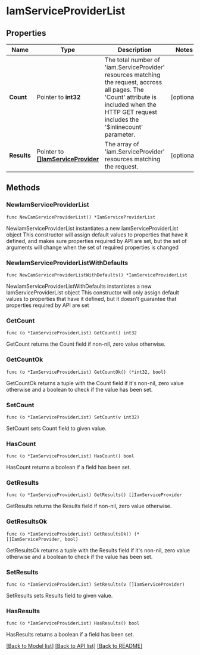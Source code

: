 # IamServiceProviderList

## Properties

Name | Type | Description | Notes
------------ | ------------- | ------------- | -------------
**Count** | Pointer to **int32** | The total number of &#39;iam.ServiceProvider&#39; resources matching the request, accross all pages. The &#39;Count&#39; attribute is included when the HTTP GET request includes the &#39;$inlinecount&#39; parameter. | [optional] 
**Results** | Pointer to [**[]IamServiceProvider**](iam.ServiceProvider.md) | The array of &#39;iam.ServiceProvider&#39; resources matching the request. | [optional] 

## Methods

### NewIamServiceProviderList

`func NewIamServiceProviderList() *IamServiceProviderList`

NewIamServiceProviderList instantiates a new IamServiceProviderList object
This constructor will assign default values to properties that have it defined,
and makes sure properties required by API are set, but the set of arguments
will change when the set of required properties is changed

### NewIamServiceProviderListWithDefaults

`func NewIamServiceProviderListWithDefaults() *IamServiceProviderList`

NewIamServiceProviderListWithDefaults instantiates a new IamServiceProviderList object
This constructor will only assign default values to properties that have it defined,
but it doesn't guarantee that properties required by API are set

### GetCount

`func (o *IamServiceProviderList) GetCount() int32`

GetCount returns the Count field if non-nil, zero value otherwise.

### GetCountOk

`func (o *IamServiceProviderList) GetCountOk() (*int32, bool)`

GetCountOk returns a tuple with the Count field if it's non-nil, zero value otherwise
and a boolean to check if the value has been set.

### SetCount

`func (o *IamServiceProviderList) SetCount(v int32)`

SetCount sets Count field to given value.

### HasCount

`func (o *IamServiceProviderList) HasCount() bool`

HasCount returns a boolean if a field has been set.

### GetResults

`func (o *IamServiceProviderList) GetResults() []IamServiceProvider`

GetResults returns the Results field if non-nil, zero value otherwise.

### GetResultsOk

`func (o *IamServiceProviderList) GetResultsOk() (*[]IamServiceProvider, bool)`

GetResultsOk returns a tuple with the Results field if it's non-nil, zero value otherwise
and a boolean to check if the value has been set.

### SetResults

`func (o *IamServiceProviderList) SetResults(v []IamServiceProvider)`

SetResults sets Results field to given value.

### HasResults

`func (o *IamServiceProviderList) HasResults() bool`

HasResults returns a boolean if a field has been set.


[[Back to Model list]](../README.md#documentation-for-models) [[Back to API list]](../README.md#documentation-for-api-endpoints) [[Back to README]](../README.md)


